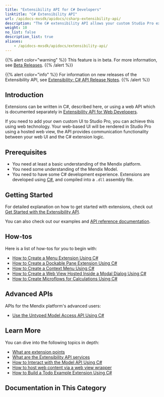 ```yaml
---
title: "Extensibility API for C# Developers"
linktitle: "C# Extensibility API"
url: /apidocs-mxsdk/apidocs/csharp-extensibility-api/
description: "The C# extensibility API allows your custom Studio Pro extensions developed in C# to interact with some internal services of Studio Pro."
weight: 10
no_list: false
description_list: true
aliases:
    - /apidocs-mxsdk/apidocs/extensibility-api/
---
```


{{% alert color="warning" %}}
This feature is in beta. For more information, see [Beta Releases](/releasenotes/beta-features/).
{{% /alert %}}

{{% alert color="info" %}}
For information on new releases of the Extensibility API, see [Extensibility: C# API Release Notes](/releasenotes/studio-pro/csharp-extensibility-api/).
{{% /alert %}}

## Introduction

Extensions can be written in C#, described here, or using a web API which is documented separately in [Extensibility API for Web Developers](/apidocs-mxsdk/apidocs/web-extensibility-api/).

If you need to add your own custom UI to Studio Pro, you can achieve this using web technology. Your web-based UI will be rendered in Studio Pro using a hosted web view, the API provides communication functionality between your web UI and the C# extension logic.

## Prerequisites

* You need at least a basic understanding of the Mendix platform.
* You need some understanding of the Mendix Model.
* You need to have some C# development experience. Extensions are developed using [C#](https://docs.microsoft.com/en-us/dotnet/), and compiled into a `.dll` assembly file.

## Getting Started

For detailed explanation on how to get started with extensions, check out [Get Started with the Extensibility API](/apidocs-mxsdk/apidocs/csharp-extensibility-api/get-started/).

You can also check out our examples and [API reference documentation](https://github.com/mendix/ExtensionAPI-Samples).

## How-tos

Here is a list of how-tos for you to begin with:

* [How to Create a Menu Extension Using C#](/apidocs-mxsdk/apidocs/csharp-extensibility-api/create-menu-extension/)
* [How to Create a Dockable Pane Extension Using C#](/apidocs-mxsdk/apidocs/csharp-extensibility-api/create-dockable-pane-extension/)
* [How to Create a Context Menu Using C#](/apidocs-mxsdk/apidocs/csharp-extensibility-api/create-context-menu/)
* [How to Create a Web View Hosted Inside a Modal Dialog Using C#](/apidocs-mxsdk/apidocs/csharp-extensibility-api/create-modal-web-view/)
* [How to Create Microflows for Calculations Using C#](/apidocs-mxsdk/apidocs/csharp-extensibility-api/create-microflows-for-calculations/)

## Advanced APIs

APIs for the Mendix platform's advanced users:

* [Use the Untyped Model Access API Using C#](/apidocs-mxsdk/apidocs/untyped-model-access-api/)

## Learn More

You can dive into the following topics in depth:

* [What are extension points](/apidocs-mxsdk/apidocs/csharp-extensibility-api/extension-points/)
* [What are the Extensibility API services](/apidocs-mxsdk/apidocs/csharp-extensibility-api/services/)
* [How to Interact with the Model API Using C#](/apidocs-mxsdk/apidocs/interact-with-model-api/)
* [How to host web content via a web view wrapper](/apidocs-mxsdk/apidocs/csharp-extensibility-api/web-views/)
* [How to Build a Todo Example Extension Using C#](/apidocs-mxsdk/apidocs/csharp-extensibility-api/build-todo-example-extension/)

## Documentation in This Category
